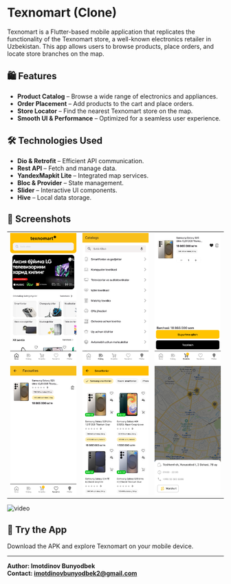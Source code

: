 # Texnomart (Clone)

Texnomart is a Flutter-based mobile application that replicates the functionality of the Texnomart store, a well-known electronics retailer in Uzbekistan. This app allows users to browse products, place orders, and locate store branches on the map.

## 🛍 Features

- **Product Catalog** – Browse a wide range of electronics and appliances.
- **Order Placement** – Add products to the cart and place orders.
- **Store Locator** – Find the nearest Texnomart store on the map.
- **Smooth UI & Performance** – Optimized for a seamless user experience.

## 🛠 Technologies Used
- **Dio & Retrofit** – Efficient API communication.
- **Rest API** – Fetch and manage data.
- **YandexMapkit Lite** – Integrated map services.
- **Bloc & Provider** – State management.
- **Slider** – Interactive UI components.
- **Hive** – Local data storage.

## 📸 Screenshots

<table>
  <tr>
    <td><img src="images/home.png" alt="Home Screen" width="200"/></td>
    <td><img src="images/catalog.png" alt="Catalog Screen" width="200"/></td>
    <td><img src="images/basket.png" alt="Basket Screen" width="200"/></td>
  </tr>
<tr>
    <td><img src="images/favourite.png" alt="Favourite Screen" width="200"/></td>
    <td><img src="images/category.png" alt="Category Screen" width="200"/></td>
    <td><img src="images/map.png" alt="Map Screen" width="200"/></td>
  </tr>
</table>

<img src="images/gif.gif" alt="video" width="200" height="400"/>

## 🚀 Try the App

Download the APK and explore Texnomart on your mobile device.

---

**Author: Imotdinov Bunyodbek**  
**Contact: [imotdinovbunyodbek2@gmail.com](mailto:imotdinovbunyodbek2@gmail.com)**
